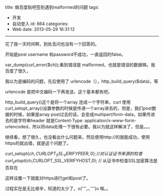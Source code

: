 title: 做百度贴吧签到遇到malformed的问题
tags:
  - 开发
  - 自动登入
id: 664
categories:
  - Web
date: 2013-05-29 16:31:12
---

花了我一天时间啊，到处去问也没有一个回答的。

开始是post username 和password不成功，一直返回的false。

var_dump(curl_error($ch));看到错误是 malformed，也就是错误的数据嘛。我百度了很久，

我以为是编码的问题，先后使用了 urlencode（），http_build_query($data)，等

urlencode 是把中文编码一下再发送，这个基本都有吧。

http_build_query()这个是将一个array 连成一个字符串，curl 使用curl_setopt_array()设置参数的时候是传递一个array进去的，但是，我们post数据的时候，如果是array post过去的话，会变成multipart/form-data，如果传进去的是字符串header 就是Content-Type: application/x-www-form-urlencoded，所以将data处理一下很有必要。我以为就这样解决了，但是。。。

继续看，想了很久，也没看出什么问题来，然后使用http://的就能成功，使用https的就出错，就是这个问题了。

curl_setopt($ch,CURLOPT_SSL_VERIFYPEER,0); // 对认证证书来源的检查
curl_setopt($ch,CURLOPT_SSL_VERIFYHOST,0); // 从证书中检查SSL加密算法是否存在

这样设置一下就能对https进行get和post了。

过程实在是无比艰辛，知道的太少了，o(︶︿︶)o 唉。。